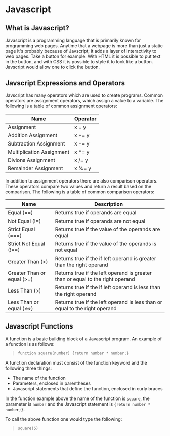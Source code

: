 # Javascript

## What is Javascript?

Javascript is a programming language that is primarily known for programming web pages. Anytime that a webpage is more than just a static page it's probably because of Javscript; it adds a layer of interactivity to web pages. Take a button for example. With HTML it is possible to put text in the button, and with CSS it is possible to style it to look like a button. Javscript would allow one to click the button.

## Javscript Expressions and Operators

Javscript has many operators which are used to create programs. Common operators are assignment operators, which assign a value to a variable. The following is a table of common assignment operators:

Name | Operator
-----|----------
Assignment | x = y
Addition Assignment | x += y
Subtraction Assignment | x -= y
Multiplication Assignment | x *= y
Divions Assignment | x /= y
Remainder Assignment | x %= y

In addition to assignment operators there are also comparison operators. These operators compare two values and return a result based on the comparison. The following is a table of common comparison operators:

Name | Description
-----|------------
Equal (==) | Returns true if operands are equal
Not Equal (!=) | Returns true if operands are not equal
Strict Equal (===) | Returns true if the value of the operands are equal
Strict Not Equal (!==) | Returns true if the value of the operands is not equal
Greater Than (>) | Returns true if the if left operand is greater than the right operand
Greater Than or equal (>=) | Returns true if the left operand is greater than or equal to the right operand
Less Than (>) | Returns true if the if left operand is less than the right operand
Less Than or equal (<=>) | Returns true if the left operand is less than or equal to the right operand

## Javascript Functions

A function is a basic building block of a Javascript program. An example of a function is as follows:

> `function square(number) {return number * number;}`

A function declaration must consist of the function keyword and the following three things:

* The name of the function
* Parameters, enclosed in parentheses
* Javascript statements that define the function, enclosed in curly braces

In the function example above the name of the function is `square`, the parameter is `number` and the Javascript statement is `{return number * number;}`.

To call the above function one would type the following:

> `square(5)`